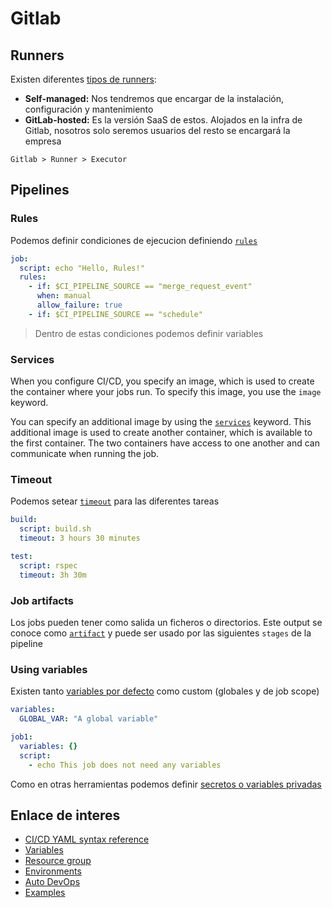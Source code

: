 # Gitlab

## Runners
Existen diferentes [tipos de runners](https://docs.gitlab.com/runner/):
- **Self-managed:** Nos tendremos que encargar de la instalación, configuración y mantenimiento
- **GitLab-hosted:** Es la versión SaaS de estos. Alojados en la infra de Gitlab, nosotros solo seremos usuarios del resto se encargará la empresa

`Gitlab > Runner > Executor`

## Pipelines
### Rules
Podemos definir condiciones de ejecucion definiendo [`rules`](https://docs.gitlab.com/ee/ci/jobs/job_rules.html)
```yaml
job:
  script: echo "Hello, Rules!"
  rules:
    - if: $CI_PIPELINE_SOURCE == "merge_request_event"
      when: manual
      allow_failure: true
    - if: $CI_PIPELINE_SOURCE == "schedule"
```
> Dentro de estas condiciones podemos definir variables

### Services
When you configure CI/CD, you specify an image, which is used to create the container where your jobs run. To specify this image, you use the `image` keyword.

You can specify an additional image by using the [`services`](https://docs.gitlab.com/ee/ci/services/) keyword. This additional image is used to create another container, which is available to the first container. The two containers have access to one another and can communicate when running the job.

### Timeout
Podemos setear [`timeout`](https://docs.gitlab.com/ee/ci/yaml/?query=timeout) para las diferentes tareas
```yaml
build:
  script: build.sh
  timeout: 3 hours 30 minutes

test:
  script: rspec
  timeout: 3h 30m
```

### Job artifacts
Los jobs pueden tener como salida un ficheros o directorios. Este output se conoce como [`artifact`](https://docs.gitlab.com/ee/ci/jobs/job_artifacts.html) y puede ser usado por las siguientes `stages` de la pipeline

### Using variables
Existen tanto [variables por defecto](https://docs.gitlab.com/ee/ci/variables/predefined_variables.html) como custom (globales y de job scope)
```yaml
variables:
  GLOBAL_VAR: "A global variable"

job1:
  variables: {}
  script:
    - echo This job does not need any variables
```
Como en otras herramientas podemos definir [secretos o variables privadas](https://docs.gitlab.com/ee/ci/variables/#hide-a-cicd-variable)


## Enlace de interes
- [CI/CD YAML syntax reference](https://docs.gitlab.com/ee/ci/yaml/)
- [Variables](https://docs.gitlab.com/ee/ci/variables/)
- [Resource group](https://docs.gitlab.com/ee/ci/resource_groups/)
- [Environments](https://docs.gitlab.com/ee/ci/environments/)
- [Auto DevOps](https://docs.gitlab.com/ee/topics/autodevops/)
- [Examples](https://gitlab.com/demos-group)
